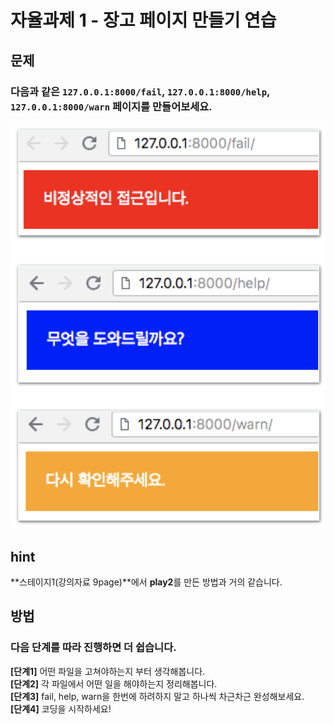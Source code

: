 # 자율과제 1 - 장고 페이지 만들기 연습

## 문제

### 다음과 같은 `127.0.0.1:8000/fail`, `127.0.0.1:8000/help`, `127.0.0.1:8000/warn` 페이지를 만들어보세요.

![](../../.gitbook/assets/image%20%2852%29.png)

## hint

**스테이지1\(강의자료 9page\)**에서 **play2**를 만든 방법과 거의 같습니다.

## 방법

### 다음 단계를 따라 진행하면 더 쉽습니다.

**\[단계1\]** 어떤 파일을 고쳐야하는지 부터 생각해봅니다.  
**\[단계2\]** 각 파일에서 어떤 일을 해야하는지 정리해봅니다.  
**\[단계3\]** fail, help, warn을 한번에 하려하지 말고 하나씩 차근차근 완성해보세요.  
**\[단계4\]** 코딩을 시작하세요!

